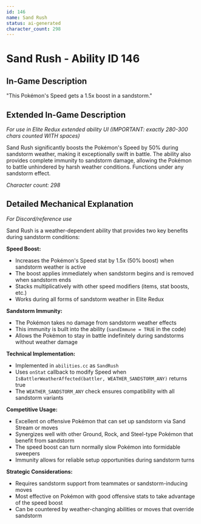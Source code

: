 ```yaml
---
id: 146
name: Sand Rush
status: ai-generated
character_count: 298
---
```


# Sand Rush - Ability ID 146

## In-Game Description
"This Pokémon's Speed gets a 1.5x boost in a sandstorm."

## Extended In-Game Description
*For use in Elite Redux extended ability UI (IMPORTANT: exactly 280-300 chars counted WITH spaces)*

Sand Rush significantly boosts the Pokémon's Speed by 50% during sandstorm weather, making it exceptionally swift in battle. The ability also provides complete immunity to sandstorm damage, allowing the Pokémon to battle unhindered by harsh weather conditions. Functions under any sandstorm effect.

*Character count: 298*

## Detailed Mechanical Explanation
*For Discord/reference use*

Sand Rush is a weather-dependent ability that provides two key benefits during sandstorm conditions:

**Speed Boost:**
- Increases the Pokémon's Speed stat by 1.5x (50% boost) when sandstorm weather is active
- The boost applies immediately when sandstorm begins and is removed when sandstorm ends
- Stacks multiplicatively with other speed modifiers (items, stat boosts, etc.)
- Works during all forms of sandstorm weather in Elite Redux

**Sandstorm Immunity:**
- The Pokémon takes no damage from sandstorm weather effects
- This immunity is built into the ability (`sandImmune = TRUE` in the code)
- Allows the Pokémon to stay in battle indefinitely during sandstorms without weather damage

**Technical Implementation:**
- Implemented in `abilities.cc` as `SandRush` 
- Uses `onStat` callback to modify Speed when `IsBattlerWeatherAffected(battler, WEATHER_SANDSTORM_ANY)` returns true
- The `WEATHER_SANDSTORM_ANY` check ensures compatibility with all sandstorm variants

**Competitive Usage:**
- Excellent on offensive Pokémon that can set up sandstorm via Sand Stream or moves
- Synergizes well with other Ground, Rock, and Steel-type Pokémon that benefit from sandstorm
- The speed boost can turn normally slow Pokémon into formidable sweepers
- Immunity allows for reliable setup opportunities during sandstorm turns

**Strategic Considerations:**
- Requires sandstorm support from teammates or sandstorm-inducing moves
- Most effective on Pokémon with good offensive stats to take advantage of the speed boost
- Can be countered by weather-changing abilities or moves that override sandstorm